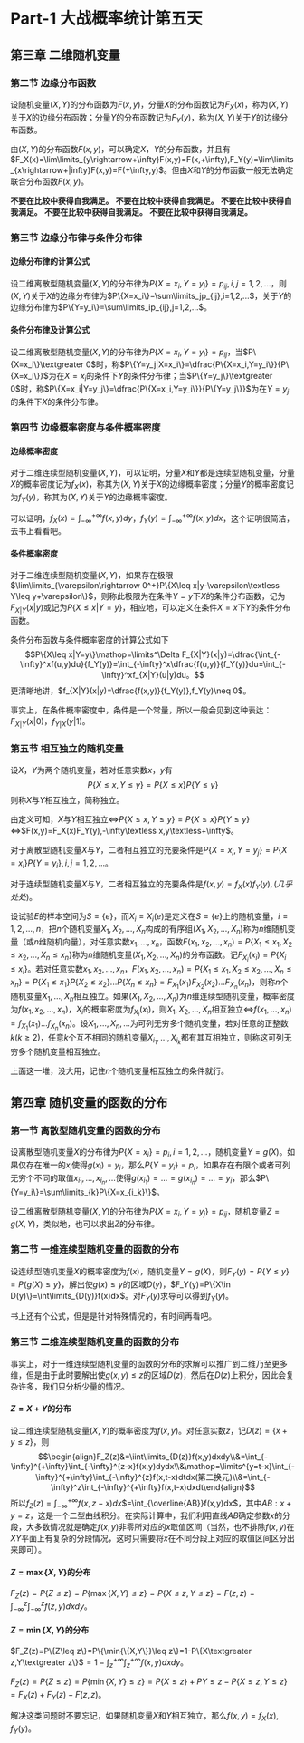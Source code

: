 # Part-1  大战概率统计第五天

## 第三章  二维随机变量

### 第二节  边缘分布函数

设随机变量$(X,Y)$的分布函数为$F(x,y)$，分量$X$的分布函数记为$F_X(x)$，称为$(X,Y)$关于$X$的边缘分布函数；分量$Y$的分布函数记为$F_Y(y)$，称为$(X,Y)$关于$Y$的边缘分布函数。

由$(X,Y)$的分布函数$F(x,y)$，可以确定$X$，$Y$的分布函数，并且有$F_X(x)=\lim\limits_{y\rightarrow+\infty}F(x,y)=F(x,+\infty),F_Y(y)=\lim\limits_{x\rightarrow+|infty}F(x,y)=F(+\infty,y)$。但由$X$和$Y$的分布函数一般无法确定联合分布函数$F(x,y)$。

**不要在比较中获得自我满足。**
**不要在比较中获得自我满足。**
**不要在比较中获得自我满足。**
**不要在比较中获得自我满足。**
**不要在比较中获得自我满足。**

### 第三节  边缘分布律与条件分布律

#### 边缘分布律的计算公式

设二维离散型随机变量$(X,Y)$的分布律为$P\{X=x_i,Y=y_j\}=p_{ij},i,j=1,2,...$，则$(X,Y)$关于$X$的边缘分布律为$P\{X=x_i\}=\sum\limits_jp_{ij},i=1,2,...$，关于$Y$的边缘分布律为$P\{Y=y_i\}=\sum\limits_ip_{ij},j=1,2,...$。

#### 条件分布律及计算公式

设二维离散型随机变量$(X,Y)$的分布律为$P\{X=x_i,Y=y_i\}=p_{ij}$，当$P\{X=x_i\}\textgreater 0$时，称$P\{Y=y_j|X=x_i\}=\dfrac{P\{X=x_i,Y=y_i\}}{P\{X=x_i\}}$为在$X=x_i$的条件下$Y$的条件分布律；当$P\{Y=y_j\}\textgreater 0$时，称$P\{X=x_i|Y=y_j\}=\dfrac{P\{X=x_i,Y=y_i\}}{P\{Y=y_j\}}$为在$Y=y_j$的条件下$X$的条件分布律。

### 第四节  边缘概率密度与条件概率密度

#### 边缘概率密度

对于二维连续型随机变量$(X,Y)$，可以证明，分量$X$和$Y$都是连续型随机变量，分量$X$的概率密度记为$f_X(x)$，称其为$(X,Y)$关于$X$的边缘概率密度；分量$Y$的概率密度记为$f_Y(y)$，称其为$(X,Y)$关于$Y$的边缘概率密度。

可以证明，$f_X(x)=\int_{-\infty}^{+\infty}f(x,y)dy$，$f_Y(y)=\int_{-\infty}^{+\infty}f(x,y)dx$，这个证明很简洁，去书上看看吧。

#### 条件概率密度

对于二维连续型随机变量$(X,Y)$，如果存在极限$\lim\limits_{\varepsilon\rightarrow 0^+}P\{X\leq x|y-\varepsilon\textless Y\leq y+\varepsilon\}$，则称此极限为在条件$Y=y$下$X$的条件分布函数，记为$F_{X|Y}(x|y)$或记为$P\{X\leq x|Y=y\}$，相应地，可以定义在条件$X=x$下$Y$的条件分布函数。

条件分布函数与条件概率密度的计算公式如下$$P\{X\leq x|Y=y\}\mathop=\limits^\Delta F_{X|Y}(x|y)=\dfrac{\int_{-\infty}^xf(u,y)du}{f_Y(y)}=\int_{-\infty}^x\dfrac{f(u,y)}{f_Y(y)}du=\int_{-\infty}^xf_{X|Y}(u|y)du。$$
更清晰地讲，$f_{X|Y}(x|y)=\dfrac{f(x,y)}{f_Y(y)},f_Y(y)\neq 0$。

事实上，在条件概率密度中，条件是一个常量，所以一般会见到这种表达：$F_{X|Y}(x|0)$，$f_{Y|X}(y|1)$。

### 第五节  相互独立的随机变量

设$X$，$Y$为两个随机变量，若对任意实数$x$，$y$有$$P\{X\leq x,Y\leq y\}=P\{X\leq x\}P\{Y\leq y\}$$则称$X$与$Y$相互独立，简称独立。

由定义可知，$X$与$Y$相互独立$\Leftrightarrow$$P\{X\leq x,Y\leq y\}=P\{X\leq x\}P\{Y\leq y\}$$\Leftrightarrow$$F(x,y)=F_X(x)F_Y(y),-\infty\textless x,y\textless+\infty$。

对于离散型随机变量$X$与$Y$，二者相互独立的充要条件是$P\{X=x_i,Y=y_j\}=P\{X=x_i\}P\{Y=y_i\},i,j=1,2,...$。

对于连续型随机变量$X$与$Y$，二者相互独立的充要条件是$f(x,y)=f_X(x)f_Y(y),(几乎处处)$。

设试验$E$的样本空间为$S=\{e\}$，而$X_i=X_i(e)$是定义在$S=\{e\}$上的随机变量，$i=1,2,...,n$，把$n$个随机变量$X_1,X_2,...,X_n$构成的有序组$(X_1,X_2,...,X_n)$称为$n$维随机变量（或$n$维随机向量），对任意实数$x_1,...,x_n$，函数$F(x_1,x_2,...,x_n)=P\{X_1\leq x_1,X_2\leq x_2,...,X_n\leq x_n\}$称为$n$维随机变量$(X_1,X_2,...,X_n)$的分布函数。记$F_{X_i}(x_i)=P\{X_i\leq x_i\}$。若对任意实数$x_1,x_2,...,x_n$，$F(x_1,x_2,...,x_n)=P\{X_1\leq x_1,X_2\leq x_2,...,X_n\leq x_n\}$$=P\{X_1\leq x_1\}P\{X_2\leq x_2\}...P\{X_n\leq x_n\}$$=F_{X_1}(x_1)F_{X_2}(x_2)...F_{X_n}(x_n)$，则称$n$个随机变量$X_1,...,X_n$相互独立。如果$(X_1,X_2,...,X_n)$为$n$维连续型随机变量，概率密度为$f(x_1,x_2,...,x_n)$，$X_i$的概率密度为$f_{X_i}(x_i)$，则$X_1,X_2,...,X_n$相互独立$\Leftrightarrow$$f(x_1,...,x_n)=f_{X_1}(x_1)...f_{X_n}(x_n)$。设$X_1,...,X_n,...$为可列无穷多个随机变量，若对任意的正整数$k(k\geq 2)$，任意$k$个互不相同的随机变量$X_{i_1},...,X_{i_k}$都有其互相独立，则称这可列无穷多个随机变量相互独立。

上面这一堆，没大用，记住$n$个随机变量相互独立的条件就行。

## 第四章  随机变量的函数的分布

### 第一节  离散型随机变量的函数的分布

设离散型随机变量$X$的分布律为$P\{X=x_i\}=p_i,i=1,2,...$，随机变量$Y=g(X)$。如果仅存在唯一的$x_i$使得$g(x_i)=y_i$，那么$P\{Y=y_i\}=p_i$，如果存在有限个或者可列无穷个不同的取值$x_{i_1},...,x_{i_n},...$使得$g(x_{i_1})=...=g(x_{i_n})=...=y_i$，那么$P\{Y=y_i\}=\sum\limits_{k}P\{X=x_{i_k}\}$。

设二维离散型随机变量$(X,Y)$的分布律为$P\{X=x_i,Y=y_j\}=p_{ij}$，随机变量$Z=g(X,Y)$，类似地，也可以求出$Z$的分布律。

### 第二节  一维连续型随机变量的函数的分布

设连续型随机变量$X$的概率密度为$f(x)$，随机变量$Y=g(X)$，则$F_Y(y)=P\{Y\leq y\}=P\{g(X)\leq y\}$，解出使$g(x)\leq y$的区域$D(y)$，$F_Y(y)=P\{X\in D(y)\}=\int\limits_{D(y)}f(x)dx$。对$F_Y(y)$求导可以得到$f_Y(y)$。

书上还有个公式，但是是针对特殊情况的，有时间再看吧。

### 第三节  二维连续型随机变量的函数的分布

事实上，对于一维连续型随机变量的函数的分布的求解可以推广到二维乃至更多维，但是由于此时要解出使$g(x,y)\leq z$的区域$D(z)$，然后在$D(z)$上积分，因此会复杂许多，我们只分析少量的情况。

#### $Z=X+Y$的分布

设二维连续型随机变量$(X,Y)$的概率密度为$f(x,y)$。对任意实数$z$，记$D(z)=\{x+y\leq z\}$，则$$\begin{align}F_Z(z)&=\iint\limits_{D(z)}f(x,y)dxdy\\&=\int_{-\infty}^{+\infty}\int_{-\infty}^{z-x}f(x,y)dydx\\&\mathop=\limits^{y=t-x}\int_{-\infty}^{+\infty}\int_{-\infty}^{z}f(x,t-x)dtdx(第二换元)\\&=\int_{-\infty}^z\int_{-\infty}^{+\infty}f(x,t-x)dxdt\end{align}$$所以$f_Z(z)=\int_{-\infty}^{+\infty}f(x,z-x)dx$$=\int_{\overline{AB}}f(x,y)dx$，其中$AB:x+y=z$，这是一个二型曲线积分。在实际计算中，我们利用直线$AB$确定参数$x$的分段，大多数情况就是确定$f(x,y)$非零所对应的$x$取值区间（当然，也不排除$f(x,y)$在$XY$平面上有复杂的分段情况，这时只需要将$x$在不同分段上对应的取值区间区分出来即可）。

#### $Z=\max{\{X,Y\}}$的分布

$F_Z(z)=P\{Z\leq z\}=P\{\max{\{X,Y\}}\leq z\}=P\{X\leq z,Y\leq z\}$$=F(z,z)=\int_{-\infty}^z\int_{-\infty}^zf(z,y)dxdy$。

#### $Z=\min\{X,Y\}$的分布

$F_Z(z)=P\{Z\leq z\}=P\{\min{\{X,Y\}}\leq z\}=1-P\{X\textgreater z,Y\textgreater z\}$$=1-\int_z^{+\infty}\int_z^{+\infty}f(x,y)dxdy$。

$F_Z(z)=P\{Z\leq z\}=P\{\min{\{X,Y\}}\leq z\}$$=P\{X\leq z\}+P{Y\leq z}-P\{X\leq z,Y\leq z\}$$=F_X(z)+F_Y(z)-F(z,z)$。

解决这类问题时不要忘记，如果随机变量$X$和$Y$相互独立，那么$f(x,y)=f_X(x),f_Y(y)$。
